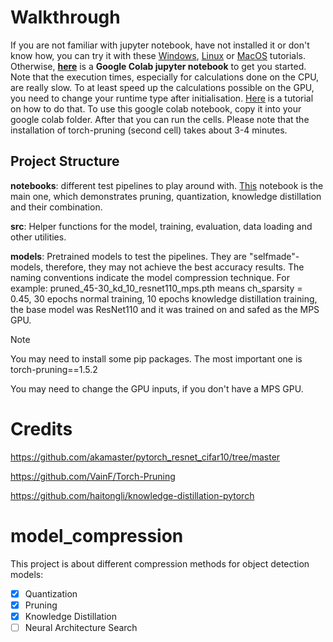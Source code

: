 # Walkthrough

If you are not familiar with jupyter notebook, have not installed it or don't know how, you can try it with these [Windows](https://www.youtube.com/watch?v=2WL-XTl2QYI), [Linux](https://www.digitalocean.com/community/tutorials/how-to-set-up-jupyter-notebook-with-python-3-on-ubuntu-18-04) or [MacOS](https://medium.com/@kishanck/virtual-environments-for-jupyter-notebooks-847b7a3b4da0) tutorials. Otherwise, [**here**](https://colab.research.google.com/drive/16PizKU4S3kicK-MoaDQY8-Ufou3Msc_Y?usp=sharing) is a **Google Colab jupyter notebook** to get you started. Note that the execution times, especially for calculations done on the CPU, are really slow. To at least speed up the calculations possible on the GPU, you need to change your runtime type after initialisation. [Here](https://www.youtube.com/watch?v=-9CLfrZISRw) is a tutorial on how to do that. To use this google colab notebook, copy it into your google colab folder. After that you can run the cells. Please note that the installation of torch-pruning (second cell) takes about 3-4 minutes.

## Project Structure

**notebooks**: different test pipelines to play around with. [This](https://github.com/ChrisKnaden/model-compression/blob/main/notebooks/resnet110_combined_model_compression.ipynb) notebook is the main one, which demonstrates pruning, quantization, knowledge distillation and their combination. 

**src**: Helper functions for the model, training, evaluation, data loading and other utilities.

**models**: Pretrained models to test the pipelines. They are "selfmade"-models, therefore, they may not achieve the best accuracy results. The naming conventions indicate the model compression technique. For example: pruned_45-30_kd_10_resnet110_mps.pth means ch_sparsity = 0.45, 30 epochs normal training, 10 epochs knowledge distillation training, the base model was ResNet110 and it was trained on and safed as the MPS GPU.

>[!NOTE]
> You may need to install some pip packages. The most important one is torch-pruning==1.5.2
> 
>You may need to change the GPU inputs, if you don't have a MPS GPU.

# Credits

https://github.com/akamaster/pytorch_resnet_cifar10/tree/master

https://github.com/VainF/Torch-Pruning

https://github.com/haitongli/knowledge-distillation-pytorch

# model_compression

This project is about different compression methods for object detection models:

- [x] Quantization
- [x] Pruning
- [x] Knowledge Distillation
- [ ] Neural Architecture Search
